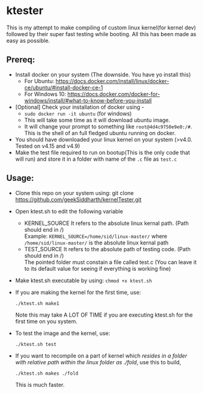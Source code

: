 # ktester 

This is my attempt to make compiling of custom linux kernel(for kernel dev) followed by their super fast testing while booting. All this has been made as easy as possible. 

## Prereq:

- Install docker on your system (The downside. You have yo install this)
  - For Ubuntu: https://docs.docker.com/install/linux/docker-ce/ubuntu/#install-docker-ce-1
  - For Windows 10: https://docs.docker.com/docker-for-windows/install/#what-to-know-before-you-install
- [Optional] Check your installation of docker using -
  - `sudo docker run -it ubuntu` (for windows)
  - This will take some time as it will download ubuntu image.
  - It will change your prompt to something like `root@4d4c9750e9e0:/#`. This is the shell of an full fledged ubuntu running on docker.
- You should have downloaded your linux kernel on your system (>v4.0. Tested on v4.15 and v4.9)
- Make the test file required to run on bootup(This is the only code that will run) and store it in a folder with name of the `.c` file as `test.c`
  
  
## Usage: 

- Clone this repo on your system using: git clone https://github.com/geekSiddharth/kernelTester.git

- Open ktest.sh to edit the following variable
    - KERNEL_SOURCE
        It refers to the absolute linux kernal path. (Path should end in /)  
        Example: `KERNEL_SOURCE=/home/sid/linux-master/` where `/home/sid/linux-master/` is the absolute linux kernal path
    - TEST_SOURCE
        It refers to the absolute path of testing code. (Path should end in /)    
        The pointed folder must constain a file called test.c 
        (You can leave it to its default value for seeing if everything is working fine)

-  Make ktest.sh executable by using: `chmod +x ktest.sh`

- If you are making the kernel for the first time, use:
    ```
    ./ktest.sh make1
    ```

    Note this may take A LOT OF TIME if you are executing ktest.sh for the first time on you system.

- To test the image and the kernel, use:
    ```
    ./ktest.sh test
    ```

- If you want to recompile on a part of kernel which *resides in a folder with relative path within the linux folder as ./fold*, use this to build,
    ```
    ./ktest.sh makes ./fold
    ```
    
    This is much faster.